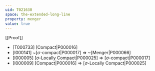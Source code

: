 ```yaml
---
uid: T021630
space: the-extended-long-line
property: menger
value: true
---
```

[[Proof]]

* [T000733] [Compact|P000016]
* [I000141] ~[$\sigma$-compact|P000017] => ~[Menger|P000066]
* [I000005] [$\sigma$-Locally Compact|P000025] => [$\sigma$-compact|P000017]
* [I000009] [Compact|P000016] => [$\sigma$-Locally Compact|P000025]

